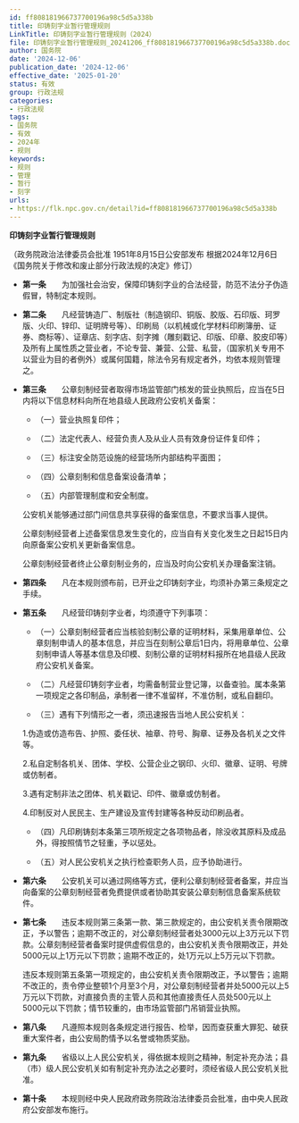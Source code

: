 ```yaml
---
id: ff808181966737700196a98c5d5a338b
title: 印铸刻字业暂行管理规则
LinkTitle: 印铸刻字业暂行管理规则（2024）
file: 印铸刻字业暂行管理规则_20241206_ff808181966737700196a98c5d5a338b.docx
author: 国务院
date: '2024-12-06'
publication_date: '2024-12-06'
effective_date: '2025-01-20'
status: 有效
group: 行政法规
categories:
- 行政法规
tags:
- 国务院
- 有效
- 2024年
- 规则
keywords:
- 规则
- 管理
- 暂行
- 刻字
urls:
- https://flk.npc.gov.cn/detail?id=ff808181966737700196a98c5d5a338b
---
```


**印铸刻字业暂行管理规则**

（政务院政治法律委员会批准 1951年8月15日公安部发布 根据2024年12月6日《国务院关于修改和废止部分行政法规的决定》修订）

- **第一条**　　为加强社会治安，保障印铸刻字业的合法经营，防范不法分子伪造假冒，特制定本规则。

- **第二条**　　凡经营铸造厂、制版社（制造钢印、铜版、胶版、石印版、珂罗版、火印、锌印、证明牌号等）、印刷局（以机械或化学材料印刷簿册、证券、商标等）、证章店、刻字店、刻字摊（雕刻戳记、印版、印章、胶皮印等）及所有上属性质之营业者，不论专营、兼营、公营、私营，（国家机关专用不以营业为目的者例外）或属何国籍，除法令另有规定者外，均依本规则管理之。

- **第三条**　　公章刻制经营者取得市场监管部门核发的营业执照后，应当在5日内将以下信息材料向所在地县级人民政府公安机关备案：

  - （一）营业执照复印件；

  - （二）法定代表人、经营负责人及从业人员有效身份证件复印件；

  - （三）标注安全防范设施的经营场所内部结构平面图；

  - （四）公章刻制和信息备案设备清单；

  - （五）内部管理制度和安全制度。

  公安机关能够通过部门间信息共享获得的备案信息，不要求当事人提供。

  公章刻制经营者上述备案信息发生变化的，应当自有关变化发生之日起15日内向原备案公安机关更新备案信息。

  公章刻制经营者终止公章刻制业务的，应当及时向公安机关办理备案注销。

- **第四条**　　凡在本规则颁布前，已开业之印铸刻字业，均须补办第三条规定之手续。

- **第五条**　　凡经营印铸刻字业者，均须遵守下列事项：

  - （一）公章刻制经营者应当核验刻制公章的证明材料，采集用章单位、公章刻制申请人的基本信息，并应当在刻制公章后1日内，将用章单位、公章刻制申请人等基本信息及印模、刻制公章的证明材料报所在地县级人民政府公安机关备案。

  - （二）凡经营印铸刻字业者，均需备制营业登记簿，以备查验。属本条第一项规定之各印制品，承制者一律不准留样，不准仿制，或私自翻印。

  - （三）遇有下列情形之一者，须迅速报告当地人民公安机关：

  1.伪造或仿造布告、护照、委任状、袖章、符号、胸章、证券及各机关之文件等。

  2.私自定制各机关、团体、学校、公营企业之钢印、火印、徽章、证明、号牌或仿制者。

  3.遇有定制非法之团体、机关戳记、印件、徽章或仿制者。

  4.印制反对人民民主、生产建设及宣传封建等各种反动印刷品者。

  - （四）凡印刷铸刻本条第三项所规定之各项物品者，除没收其原料及成品外，得按照情节之轻重，予以惩处。

  - （五）对人民公安机关之执行检查职务人员，应予协助进行。

- **第六条**　　公安机关可以通过网络等方式，便利公章刻制经营者备案，并应当向备案的公章刻制经营者免费提供或者协助其安装公章刻制信息备案系统软件。

- **第七条**　　违反本规则第三条第一款、第三款规定的，由公安机关责令限期改正，予以警告；逾期不改正的，对公章刻制经营者处3000元以上3万元以下罚款。公章刻制经营者备案时提供虚假信息的，由公安机关责令限期改正，并处5000元以上1万元以下罚款；逾期不改正的，处1万元以上5万元以下罚款。

  违反本规则第五条第一项规定的，由公安机关责令限期改正，予以警告；逾期不改正的，责令停业整顿1个月至3个月，对公章刻制经营者并处5000元以上5万元以下罚款，对直接负责的主管人员和其他直接责任人员处500元以上5000元以下罚款；情节较重的，由市场监管部门吊销营业执照。

- **第八条**　　凡遵照本规则各条规定进行报告、检举，因而查获重大罪犯、破获重大案件者，由公安局酌情予以名誉或物质奖励。

- **第九条**　　省级以上人民公安机关，得依据本规则之精神，制定补充办法；县（市）级人民公安机关如有制定补充办法之必要时，须经省级人民公安机关批准。

- **第十条**　　本规则经中央人民政府政务院政治法律委员会批准，由中央人民政府公安部发布施行。
